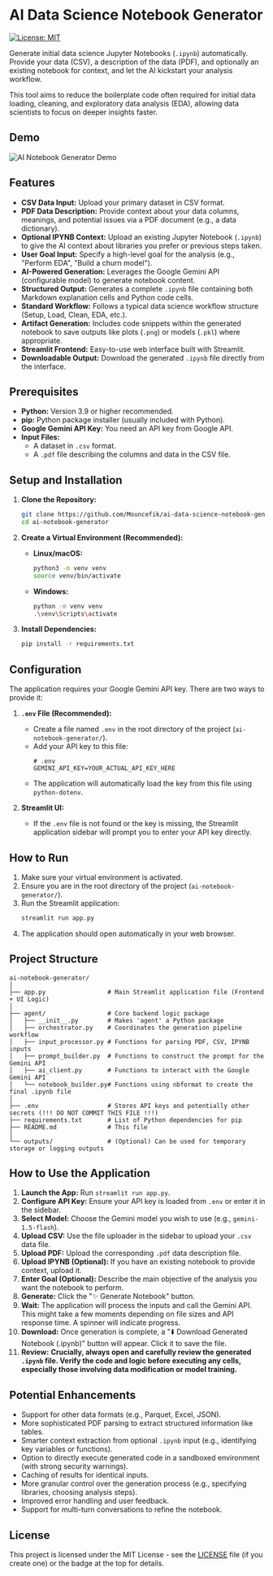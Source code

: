 # AI Data Science Notebook Generator

[![License: MIT](https://img.shields.io/badge/License-MIT-yellow.svg)](https://opensource.org/licenses/MIT)

Generate initial data science Jupyter Notebooks (`.ipynb`) automatically. Provide your data (CSV), a description of the data (PDF), and optionally an existing notebook for context, and let the AI kickstart your analysis workflow.

This tool aims to reduce the boilerplate code often required for initial data loading, cleaning, and exploratory data analysis (EDA), allowing data scientists to focus on deeper insights faster.

## Demo

![AI Notebook Generator Demo](demo/Demo.gif)

## Features

*   **CSV Data Input:** Upload your primary dataset in CSV format.
*   **PDF Data Description:** Provide context about your data columns, meanings, and potential issues via a PDF document (e.g., a data dictionary).
*   **Optional IPYNB Context:** Upload an existing Jupyter Notebook (`.ipynb`) to give the AI context about libraries you prefer or previous steps taken.
*   **User Goal Input:** Specify a high-level goal for the analysis (e.g., "Perform EDA", "Build a churn model").
*   **AI-Powered Generation:** Leverages the Google Gemini API (configurable model) to generate notebook content.
*   **Structured Output:** Generates a complete `.ipynb` file containing both Markdown explanation cells and Python code cells.
*   **Standard Workflow:** Follows a typical data science workflow structure (Setup, Load, Clean, EDA, etc.).
*   **Artifact Generation:** Includes code snippets within the generated notebook to save outputs like plots (`.png`) or models (`.pkl`) where appropriate.
*   **Streamlit Frontend:** Easy-to-use web interface built with Streamlit.
*   **Downloadable Output:** Download the generated `.ipynb` file directly from the interface.

## Prerequisites

*   **Python:** Version 3.9 or higher recommended.
*   **pip:** Python package installer (usually included with Python).
*   **Google Gemini API Key:** You need an API key from Google API.
*   **Input Files:**
    *   A dataset in `.csv` format.
    *   A `.pdf` file describing the columns and data in the CSV file.

## Setup and Installation

1.  **Clone the Repository:**
    ```bash
    git clone https://github.com/Mouncefik/ai-data-science-notebook-generator.git 
    cd ai-notebook-generator
    ```

2.  **Create a Virtual Environment (Recommended):**
    *   **Linux/macOS:**
        ```bash
        python3 -m venv venv
        source venv/bin/activate
        ```
    *   **Windows:**
        ```bash
        python -m venv venv
        .\venv\Scripts\activate
        ```

3.  **Install Dependencies:**
    ```bash
    pip install -r requirements.txt
    ```

## Configuration

The application requires your Google Gemini API key. There are two ways to provide it:

1.  **`.env` File (Recommended):**
    *   Create a file named `.env` in the root directory of the project (`ai-notebook-generator/`).
    *   Add your API key to this file:
        ```dotenv
        # .env
        GEMINI_API_KEY=YOUR_ACTUAL_API_KEY_HERE
        ```
    *   The application will automatically load the key from this file using `python-dotenv`.

2.  **Streamlit UI:**
    *   If the `.env` file is not found or the key is missing, the Streamlit application sidebar will prompt you to enter your API key directly.

## How to Run

1.  Make sure your virtual environment is activated.
2.  Ensure you are in the root directory of the project (`ai-notebook-generator/`).
3.  Run the Streamlit application:
    ```bash
    streamlit run app.py
    ```
4.  The application should open automatically in your web browser.

## Project Structure

```
ai-notebook-generator/
│
├── app.py                 # Main Streamlit application file (Frontend + UI Logic)
│
├── agent/                 # Core backend logic package
│   ├── __init__.py        # Makes 'agent' a Python package
│   ├── orchestrator.py    # Coordinates the generation pipeline workflow
│   ├── input_processor.py # Functions for parsing PDF, CSV, IPYNB inputs
│   ├── prompt_builder.py  # Functions to construct the prompt for the Gemini API
│   ├── ai_client.py       # Functions to interact with the Google Gemini API
│   └── notebook_builder.py# Functions using nbformat to create the final .ipynb file
│
├── .env                   # Stores API keys and potentially other secrets (!!! DO NOT COMMIT THIS FILE !!!)
├── requirements.txt       # List of Python dependencies for pip
├── README.md              # This file
│
└── outputs/               # (Optional) Can be used for temporary storage or logging outputs
```

## How to Use the Application

1.  **Launch the App:** Run `streamlit run app.py`.
2.  **Configure API Key:** Ensure your API key is loaded from `.env` or enter it in the sidebar.
3.  **Select Model:** Choose the Gemini model you wish to use (e.g., `gemini-1.5-flash`).
4.  **Upload CSV:** Use the file uploader in the sidebar to upload your `.csv` data file.
5.  **Upload PDF:** Upload the corresponding `.pdf` data description file.
6.  **Upload IPYNB (Optional):** If you have an existing notebook to provide context, upload it.
7.  **Enter Goal (Optional):** Describe the main objective of the analysis you want the notebook to perform.
8.  **Generate:** Click the "✨ Generate Notebook" button.
9.  **Wait:** The application will process the inputs and call the Gemini API. This might take a few moments depending on file sizes and API response time. A spinner will indicate progress.
10. **Download:** Once generation is complete, a "⬇️ Download Generated Notebook (.ipynb)" button will appear. Click it to save the file.
11. **Review:** **Crucially, always open and carefully review the generated `.ipynb` file. Verify the code and logic before executing any cells, especially those involving data modification or model training.**

## Potential Enhancements

*   Support for other data formats (e.g., Parquet, Excel, JSON).
*   More sophisticated PDF parsing to extract structured information like tables.
*   Smarter context extraction from optional `.ipynb` input (e.g., identifying key variables or functions).
*   Option to directly execute generated code in a sandboxed environment (with strong security warnings).
*   Caching of results for identical inputs.
*   More granular control over the generation process (e.g., specifying libraries, choosing analysis steps).
*   Improved error handling and user feedback.
*   Support for multi-turn conversations to refine the notebook.

## License

This project is licensed under the MIT License - see the [LICENSE](LICENSE) file (if you create one) or the badge at the top for details.
```